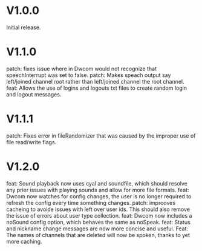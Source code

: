 # V1.0.0
Initial release.

# V1.1.0

patch: fixes issue where in Dwcom would not recognize that speechInterrupt was set to false.
patch: Makes speach output say left/joined channel root rather than left/joined channel the root channel.
feat: Allows the use of logins and logouts txt files to create random login and logout messages.

# V1.1.1

patch: Fixes error in fileRandomizer that was caused by the improper use of file read/write flags.

# V1.2.0

feat: Sound playback now uses cyal and soundfile, which should resolve any prier issues with playing sounds and allow for more file formats.
feat: Dwcom now watches for config changes, the user is no longer required to refresh the config every time something changes.
patch: improoves cacheing to avoide issues with left over user ids. This should also remove the issue of errors about user type collection.
feat: Dwcom now includes a noSound config option, which behaves the same as  noSpeak.
feat: Status and nickname change messages are now more concise and useful.
Feat: The names of channels that are deleted will now be spoken, thanks to yet more caching.
